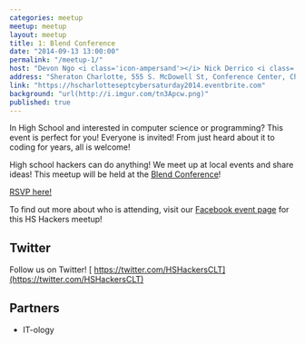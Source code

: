 ```yaml
---
categories: meetup
meetup: meetup
layout: meetup
title: 1: Blend Conference
date: "2014-09-13 13:00:00"
permalink: "/meetup-1/"
host: "Devon Ngo <i class='icon-ampersand'></i> Nick Derrico <i class='icon-ampersand'></i> Abby Walker"
address: "Sheraton Charlotte, 555 S. McDowell St, Conference Center, Charlotte"
link: "https://hscharlotteseptcybersaturday2014.eventbrite.com"
background: "url(http://i.imgur.com/tn3Apcw.png)"
published: true
---
```


In High School and interested in computer science or programming? This event is perfect for you! Everyone is invited! From just heard about it to coding for years, all is welcome!


High school hackers can do anything! We meet up at local events and share ideas!
This meetup will be held at the [Blend Conference](http://2014.blendconf.com/)!


[RSVP here!](https://hscharlotteseptcybersaturday2014.eventbrite.com)

To find out more about who is attending, visit our [Facebook event page](https://www.facebook.com/events/508354909295479/) for this HS Hackers meetup!


## Twitter

Follow us on Twitter!
[<i class='icon-twitter'></i> https://twitter.com/HSHackersCLT](https://twitter.com/HSHackersCLT)


## Partners
- IT-ology
